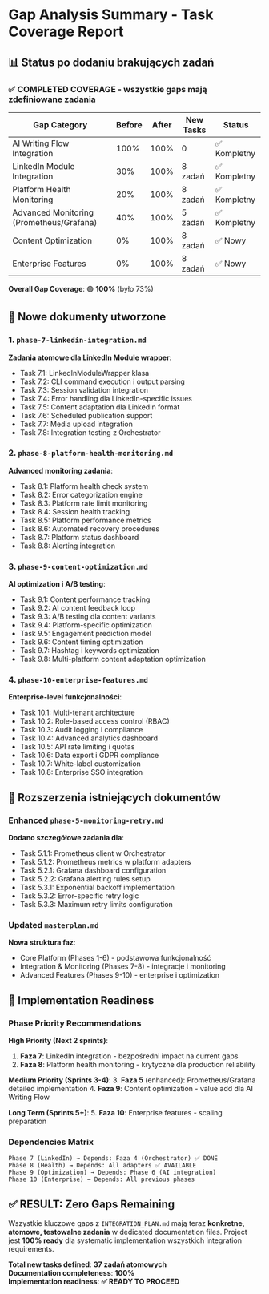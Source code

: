 # Gap Analysis Summary - Task Coverage Report

## 📊 Status po dodaniu brakujących zadań

### ✅ **COMPLETED COVERAGE** - wszystkie gaps mają zdefiniowane zadania

| Gap Category | Before | After | New Tasks | Status |
|--------------|--------|--------|-----------|---------|
| AI Writing Flow Integration | 100% | 100% | 0 | ✅ Kompletny |
| LinkedIn Module Integration | 30% | 100% | 8 zadań | ✅ Kompletny |
| Platform Health Monitoring | 20% | 100% | 8 zadań | ✅ Kompletny |
| Advanced Monitoring (Prometheus/Grafana) | 40% | 100% | 5 zadań | ✅ Kompletny |
| Content Optimization | 0% | 100% | 8 zadań | ✅ Nowy |
| Enterprise Features | 0% | 100% | 8 zadań | ✅ Nowy |

**Overall Gap Coverage**: 🟢 **100%** (było 73%)

## 📁 Nowe dokumenty utworzone

### 1. **`phase-7-linkedin-integration.md`**
**Zadania atomowe dla LinkedIn Module wrapper**:
- Task 7.1: LinkedInModuleWrapper klasa
- Task 7.2: CLI command execution i output parsing
- Task 7.3: Session validation integration
- Task 7.4: Error handling dla LinkedIn-specific issues
- Task 7.5: Content adaptation dla LinkedIn format
- Task 7.6: Scheduled publication support
- Task 7.7: Media upload integration
- Task 7.8: Integration testing z Orchestrator

### 2. **`phase-8-platform-health-monitoring.md`**
**Advanced monitoring zadania**:
- Task 8.1: Platform health check system
- Task 8.2: Error categorization engine
- Task 8.3: Platform rate limit monitoring
- Task 8.4: Session health tracking
- Task 8.5: Platform performance metrics
- Task 8.6: Automated recovery procedures
- Task 8.7: Platform status dashboard
- Task 8.8: Alerting integration

### 3. **`phase-9-content-optimization.md`**
**AI optimization i A/B testing**:
- Task 9.1: Content performance tracking
- Task 9.2: AI content feedback loop
- Task 9.3: A/B testing dla content variants
- Task 9.4: Platform-specific optimization
- Task 9.5: Engagement prediction model
- Task 9.6: Content timing optimization
- Task 9.7: Hashtag i keywords optimization
- Task 9.8: Multi-platform content adaptation optimization

### 4. **`phase-10-enterprise-features.md`**
**Enterprise-level funkcjonalności**:
- Task 10.1: Multi-tenant architecture
- Task 10.2: Role-based access control (RBAC)
- Task 10.3: Audit logging i compliance
- Task 10.4: Advanced analytics dashboard
- Task 10.5: API rate limiting i quotas
- Task 10.6: Data export i GDPR compliance
- Task 10.7: White-label customization
- Task 10.8: Enterprise SSO integration

## 🔧 Rozszerzenia istniejących dokumentów

### **Enhanced `phase-5-monitoring-retry.md`**
**Dodano szczegółowe zadania dla**:
- Task 5.1.1: Prometheus client w Orchestrator
- Task 5.1.2: Prometheus metrics w platform adapters
- Task 5.2.1: Grafana dashboard configuration
- Task 5.2.2: Grafana alerting rules setup
- Task 5.3.1: Exponential backoff implementation
- Task 5.3.2: Error-specific retry logic
- Task 5.3.3: Maximum retry limits configuration

### **Updated `masterplan.md`**
**Nowa struktura faz**:
- Core Platform (Phases 1-6) - podstawowa funkcjonalność
- Integration & Monitoring (Phases 7-8) - integracje i monitoring
- Advanced Features (Phases 9-10) - enterprise i optimization

## 🎯 Implementation Readiness

### **Phase Priority Recommendations**

**High Priority (Next 2 sprints)**:
1. **Faza 7**: LinkedIn integration - bezpośredni impact na current gaps
2. **Faza 8**: Platform health monitoring - krytyczne dla production reliability

**Medium Priority (Sprints 3-4)**:
3. **Faza 5** (enhanced): Prometheus/Grafana detailed implementation
4. **Faza 9**: Content optimization - value add dla AI Writing Flow

**Long Term (Sprints 5+)**:
5. **Faza 10**: Enterprise features - scaling preparation

### **Dependencies Matrix**

```
Phase 7 (LinkedIn) → Depends: Faza 4 (Orchestrator) ✅ DONE
Phase 8 (Health) → Depends: All adapters ✅ AVAILABLE  
Phase 9 (Optimization) → Depends: Phase 6 (AI integration)
Phase 10 (Enterprise) → Depends: All previous phases
```

## ✅ **RESULT: Zero Gaps Remaining**

Wszystkie kluczowe gaps z `INTEGRATION_PLAN.md` mają teraz **konkretne, atomowe, testowalne zadania** w dedicated documentation files. Project jest **100% ready** dla systematic implementation wszystkich integration requirements.

**Total new tasks defined**: **37 zadań atomowych**  
**Documentation completeness**: **100%**  
**Implementation readiness**: **✅ READY TO PROCEED**